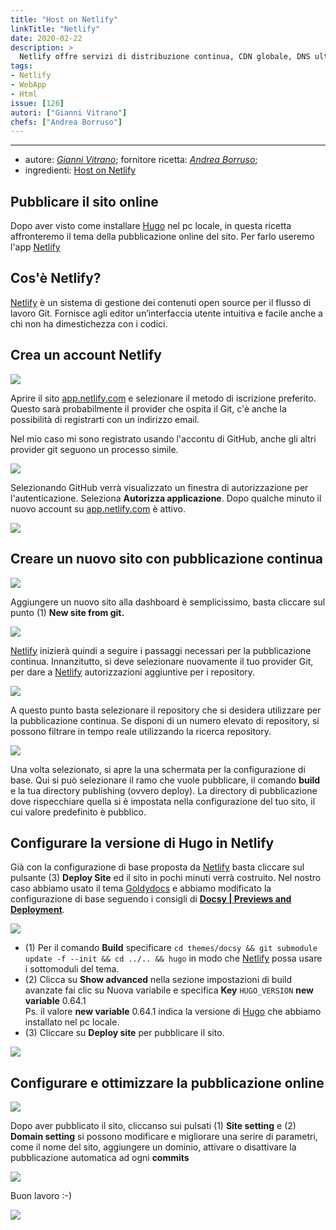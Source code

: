 ```yaml
---
title: "Host on Netlify"
linkTitle: "Netlify"
date: 2020-02-22
description: >
  Netlify offre servizi di distribuzione continua, CDN globale, DNS ultraveloce, distribuzioni atomiche, invalidazione istantanea della cache, SSL con un clic, un'interfaccia basata su browser, una CLI e molte altre funzionalità per la gestione del sito Web Hugo.
tags:
- Netlify
- WebApp
- Html
issue: [126]
autori: ["Gianni Vitrano"]
chefs: ["Andrea Borruso"]
---
```


---

* autore: _[Gianni Vitrano](https://twitter.com/gbvitrano?lang=it)_; fornitore ricetta: *[Andrea Borruso](https://twitter.com/aborruso?lang=it)*;
* ingredienti: [Host on Netlify](https://gohugo.io/hosting-and-deployment/hosting-on-netlify/)

## Pubblicare il sito online
Dopo aver visto come installare [Hugo](../installare_hugo_server_locale/) nel pc locale, in questa ricetta affronteremo il tema della pubblicazione online del sito. Per farlo useremo l'app [Netlify](https://app.netlify.com) 

## Cos'è Netlify?
[Netlify](https://app.netlify.com)  è un sistema di gestione dei contenuti open source per il flusso di lavoro Git. Fornisce agli editor un’interfaccia utente intuitiva e facile anche a chi non ha dimestichezza con i codici.


## Crea un account Netlify

![](./netlify.png)

Aprire il sito [app.netlify.com](app.netlify.com) e selezionare il metodo di iscrizione preferito. Questo sarà probabilmente il provider che ospita il Git, c'è anche la possibilità di registrarti con un indirizzo email.

Nel mio caso mi sono registrato usando l'accontu di GitHub, anche gli altri provider git seguono un processo simile.

![](./login.png)

Selezionando GitHub verrà visualizzato un finestra di autorizzazione per l'autenticazione. Seleziona **Autorizza applicazione**. Dopo qualche minuto il nuovo account su [app.netlify.com](app.netlify.com) è attivo.

![](./account_01.png)

## Creare un nuovo sito con pubblicazione continua

![](./new_site.png)

Aggiungere un nuovo sito alla dashboard è semplicissimo, basta cliccare sul punto (1) **New site from git.** 

![](./create.png)

[Netlify](https://app.netlify.com) inizierà quindi a seguire i passaggi necessari per la pubblicazione continua. Innanzitutto, si deve selezionare nuovamente il tuo provider Git, per dare a [Netlify](https://app.netlify.com) autorizzazioni aggiuntive per i repository.

![](./create_01.png)

A questo punto basta selezionare il repository che si desidera utilizzare per la pubblicazione continua. Se disponi di un numero elevato di repository, si possono filtrare in tempo reale utilizzando la ricerca repository.

![](./create_02.png)

Una volta selezionato, si apre la una schermata per la configurazione di base. Qui si può selezionare il ramo che vuole pubblicare, il comando **build** e la tua directory publishing (ovvero deploy). 
La directory di pubblicazione dove rispecchiare quella si è impostata nella configurazione del tuo sito, il cui valore predefinito è pubblico.

## Configurare la versione di Hugo in Netlify

Già con la configurazione di base proposta da [Netlify](https://app.netlify.com) basta cliccare sul pulsante (3) **Deploy Site** ed il sito in pochi minuti verrà costruito.
Nel nostro caso abbiamo usato il tema [Goldydocs](https://example.docsy.dev/) e abbiamo modificato la configurazione di base seguendo i consigli di **[Docsy | Previews and Deployment](https://www.docsy.dev/docs/deployment/#deployment-with-netlify)**.

![](./create_03.png)

* (1) Per il comando **Build** specificare `cd themes/docsy && git submodule update -f --init && cd ../.. && hugo` in modo che [Netlify](https://app.netlify.com) possa usare i sottomoduli del tema.
* (2) Clicca su **Show advanced** nella sezione impostazioni di build avanzate fai clic su Nuova variabile e specifica **Key** `HUGO_VERSION` **new variable** 0.64.1 <br>
Ps. il valore **new variable** 0.64.1 indica la versione di [Hugo](../installare_hugo_server_locale/) che abbiamo installato nel pc locale.
* (3) Cliccare su **Deploy site** per pubblicare il sito.

![](./account.png)

## Configurare e ottimizzare la pubblicazione online

![](./create_04.png)

Dopo aver pubblicato il sito, cliccanso sui pulsati (1) **Site setting**  e  (2) **Domain setting** si possono modificare e migliorare una serire di parametri, come il nome del sito, aggiungere un dominio, attivare o disattivare la pubblicazione automatica ad ogni **commits** 

![](./create_05.png)

Buon lavoro :-) 

![](./online.png)